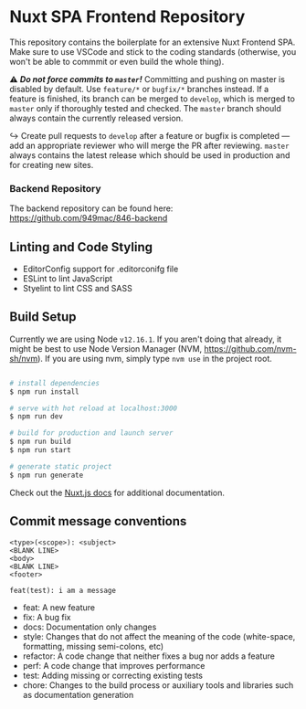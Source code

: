 # Nuxt SPA Frontend Repository

This repository contains the boilerplate for an extensive Nuxt Frontend SPA. Make sure to use VSCode and stick to the coding standards (otherwise, you won't be able to commmit or even build the whole thing).

⚠️ ***Do not force commits to `master`!*** Committing and pushing on master is disabled by default. Use `feature/*` or `bugfix/*` branches instead. If a feature is finished, its branch can be merged to `develop`, which is merged to `master` only if thoroughly tested and checked. The `master` branch should always contain the currently released version.

↪ Create pull requests to `develop` after a feature or bugfix is completed — add an appropriate reviewer who will merge the PR after reviewing. `master` always contains the latest release which should be used in production and for creating new sites.

### Backend Repository
The backend repository can be found here: https://github.com/949mac/846-backend

## Linting and Code Styling
* EditorConfig support for .editorconifg file
* ESLint to lint JavaScript
* Styelint to lint CSS and SASS

## Build Setup

Currently we are using Node `v12.16.1`. If you aren't doing that already, it might be best to use Node Version Manager (NVM, https://github.com/nvm-sh/nvm). If you are using nvm, simply type `nvm use` in the project root.

``` bash

# install dependencies
$ npm run install

# serve with hot reload at localhost:3000
$ npm run dev

# build for production and launch server
$ npm run build
$ npm run start

# generate static project
$ npm run generate
```

Check out the [Nuxt.js docs](https://nuxtjs.org) for additional documentation.

## Commit message conventions
```
<type>(<scope>): <subject>
<BLANK LINE>
<body>
<BLANK LINE>
<footer>
```

`feat(test): i am a message`

* feat: A new feature
* fix: A bug fix
* docs: Documentation only changes
* style: Changes that do not affect the meaning of the code (white-space, formatting, missing semi-colons, etc)
* refactor: A code change that neither fixes a bug nor adds a feature
* perf: A code change that improves performance
* test: Adding missing or correcting existing tests
* chore: Changes to the build process or auxiliary tools and libraries such as documentation generation
